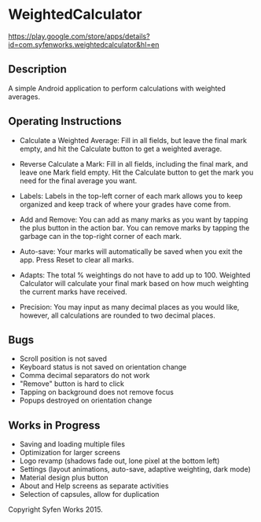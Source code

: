 # WeightedCalculator
https://play.google.com/store/apps/details?id=com.syfenworks.weightedcalculator&hl=en

Description
-----------
A simple Android application to perform calculations with weighted averages.

Operating Instructions
----------------------
* Calculate a Weighted Average:
Fill in all fields, but leave the final mark empty,
and hit the Calculate button to get a weighted average.

* Reverse Calculate a Mark:
Fill in all fields, including the final mark, and leave one Mark field empty.
Hit the Calculate button to get the mark you need for the final average you want.

* Labels:
Labels in the top-left corner of each mark allows you to keep organized
and keep track of where your grades have come from.

* Add and Remove:
You can add as many marks as you want by tapping the plus button in the action bar.
You can remove marks by tapping the garbage can in the top-right corner of each mark.

* Auto-save:
Your marks will automatically be saved when you exit the app.
Press Reset to clear all marks.

* Adapts:
The total % weightings do not have to add up to 100.
Weighted Calculator will calculate your final mark based on how much weighting
the current marks have received.

* Precision:
You may input as many decimal places as you would like,
however, all calculations are rounded to two decimal places.

Bugs
----
- Scroll position is not saved
- Keyboard status is not saved on orientation change
- Comma decimal separators do not work
- "Remove" button is hard to click
- Tapping on background does not remove focus
- Popups destroyed on orientation change

Works in Progress
-----------------
- Saving and loading multiple files
- Optimization for larger screens
- Logo revamp (shadows fade out, lone pixel at the bottom left)
- Settings (layout animations, auto-save, adaptive weighting, dark mode)
- Material design plus button
- About and Help screens as separate activities
- Selection of capsules, allow for duplication

Copyright Syfen Works 2015.
